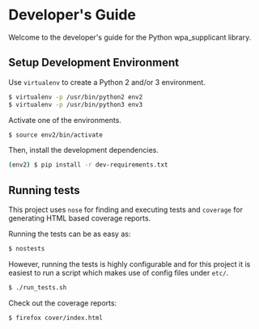 Developer's Guide
=================

Welcome to the developer's guide for the Python wpa_supplicant library.

Setup Development Environment
-----------------------------

Use `virtualenv` to create a Python 2 and/or 3 environment.

```sh
$ virtualenv -p /usr/bin/python2 env2
$ virtualenv -p /usr/bin/python3 env3
```

Activate one of the environments.

```sh
$ source env2/bin/activate
```

Then, install the development dependencies.

```sh
(env2) $ pip install -r dev-requirements.txt
```


Running tests
-------------

This project uses `nose` for finding and executing tests and `coverage` for generating
HTML based coverage reports.

Running the tests can be as easy as:

```sh
$ nostests
```

However, running the tests is highly configurable and for this project it is easiest
to run a script which makes use of config files under `etc/`.

```sh
$ ./run_tests.sh
```

Check out the coverage reports:

```sh
$ firefox cover/index.html
```
